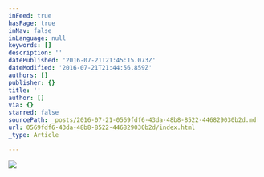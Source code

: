 ```yaml
---
inFeed: true
hasPage: true
inNav: false
inLanguage: null
keywords: []
description: ''
datePublished: '2016-07-21T21:45:15.073Z'
dateModified: '2016-07-21T21:44:56.859Z'
authors: []
publisher: {}
title: ''
author: []
via: {}
starred: false
sourcePath: _posts/2016-07-21-0569fdf6-43da-48b8-8522-446829030b2d.md
url: 0569fdf6-43da-48b8-8522-446829030b2d/index.html
_type: Article

---
```

![](https://the-grid-user-content.s3-us-west-2.amazonaws.com/0e4c71ac-07ca-4b93-840f-a560f022c440.png)